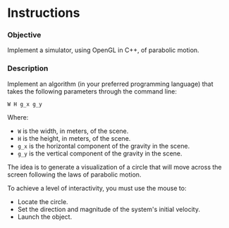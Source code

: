 # Instructions

### Objective

Implement a simulator, using OpenGL in C++, of parabolic motion.

### Description

Implement an algorithm (in your preferred programming language) that takes the following parameters through the command line:

`W H g_x g_y`

Where:

- `W` is the width, in meters, of the scene.
- `H` is the height, in meters, of the scene.
- `g_x` is the horizontal component of the gravity in the scene.
- `g_y` is the vertical component of the gravity in the scene.

The idea is to generate a visualization of a circle that will move across the screen following the laws of parabolic motion.

To achieve a level of interactivity, you must use the mouse to:

- Locate the circle.
- Set the direction and magnitude of the system's initial velocity.
- Launch the object.
